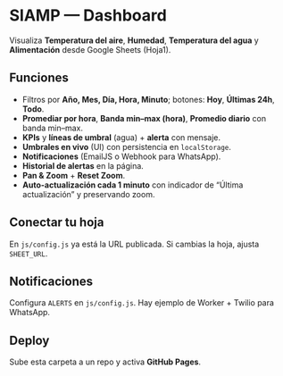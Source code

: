 # SIAMP — Dashboard

Visualiza **Temperatura del aire**, **Humedad**, **Temperatura del agua** y **Alimentación** desde Google Sheets (Hoja1).

## Funciones
- Filtros por **Año, Mes, Día, Hora, Minuto**; botones: **Hoy**, **Últimas 24h**, **Todo**.
- **Promediar por hora**, **Banda min–max (hora)**, **Promedio diario** con banda min–max.
- **KPIs** y **líneas de umbral** (agua) + **alerta** con mensaje.
- **Umbrales en vivo** (UI) con persistencia en `localStorage`.
- **Notificaciones** (EmailJS o Webhook para WhatsApp).
- **Historial de alertas** en la página.
- **Pan & Zoom** + **Reset Zoom**.
- **Auto-actualización cada 1 minuto** con indicador de “Última actualización” y preservando zoom.

## Conectar tu hoja
En `js/config.js` ya está la URL publicada. Si cambias la hoja, ajusta `SHEET_URL`.

## Notificaciones
Configura `ALERTS` en `js/config.js`. Hay ejemplo de Worker + Twilio para WhatsApp.

## Deploy
Sube esta carpeta a un repo y activa **GitHub Pages**.
